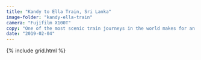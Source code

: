 ```yaml
---
title: "Kandy to Ella Train, Sri Lanka"
image-folder: "kandy-ella-train"
camera: "Fujifilm X100T"
copy: "One of the most scenic train journeys in the world makes for an unforgettable trip into the mountains. Even our train breaking down for 3 hours couldn't spoil the journey!"
date: "2019-02-04"
---
```


{% include grid.html %}